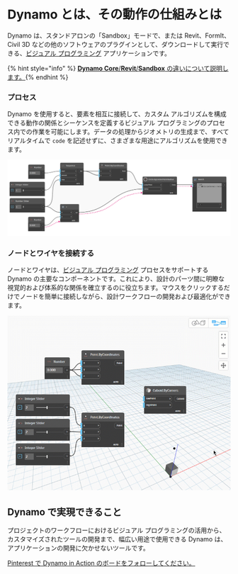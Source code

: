 # Dynamo とは、その動作の仕組みとは

Dynamo は、スタンドアロンの「Sandbox」モードで、または Revit、FormIt、Civil 3D などの他のソフトウェアのプラグインとして、ダウンロードして実行できる、[ビジュアル プログラミング](broken-reference/) アプリケーションです。

{% hint style="info" %}
[**Dynamo Core**/**Revit**/**Sandbox** の違いについて説明します。](https://dynamobim.org/a-new-way-to-get-dynamo-sandbox/){% endhint %}

### プロセス

Dynamo を使用すると、要素を相互に接続して、カスタム アルゴリズムを構成できる動作の関係とシーケンスを定義するビジュアル プログラミングのプロセス内での作業を可能にします。データの処理からジオメトリの生成まで、すべてリアルタイムで `code` を記述せずに、さまざまな用途にアルゴリズムを使用できます。

![](<./images/1-1/nodes and wires - flow of data.jpg>)

### ノードとワイヤを接続する

ノードとワイヤは、[ビジュアル プログラミング](../a\_appendix/a-1\_visual-programming-and-dynamo.md) プロセスをサポートする Dynamo の主要なコンポーネントです。これにより、設計のパーツ間に明瞭な視覚的および体系的な関係を確立するのに役立ちます。マウスをクリックするだけでノードを簡単に接続しながら、設計ワークフローの開発および最適化ができます。

![](<./images/1-1/what is dynamo - connecting nodes with wires.gif>)

## Dynamo で実現できること

プロジェクトのワークフローにおけるビジュアル プログラミングの活用から、カスタマイズされたツールの開発まで、幅広い用途で使用できる Dynamo は、アプリケーションの開発に欠かせないツールです。

[Pinterest で Dynamo in Action のボードをフォローしてください。](http://www.pinterest.com/modelabnyc/dynamo-in-action/)
